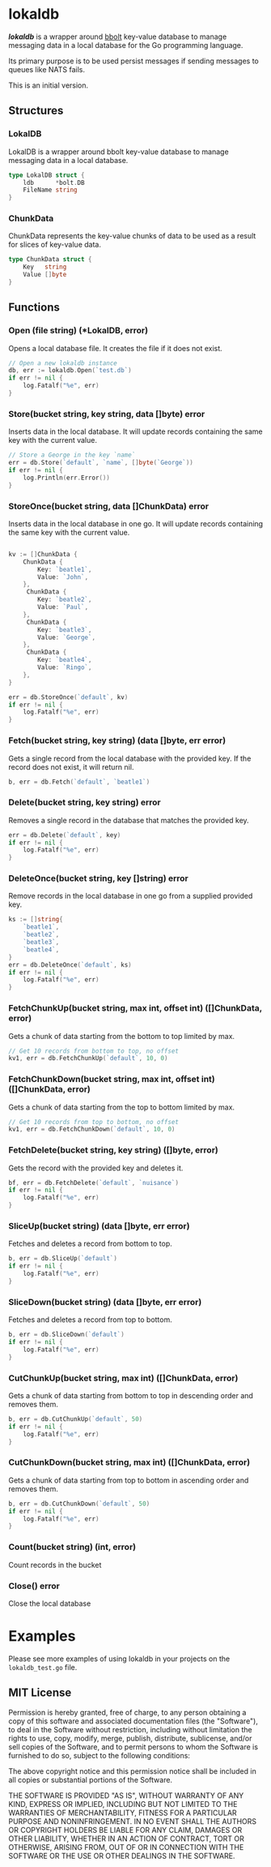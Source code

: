 # lokaldb

***lokaldb*** is a wrapper around [bbolt](http://go.etcd.io/bbolt) key-value database to manage messaging data in a local database for the Go programming language.

Its primary purpose is to be used persist messages if sending messages to queues like NATS fails.

This is an initial version.

## Structures

### LokalDB
LokalDB is a wrapper around bbolt key-value database to manage messaging data in a local database.
```go
type LokalDB struct {
    ldb      *bolt.DB
    FileName string
}
```

### ChunkData
ChunkData represents the key-value chunks of data to be used as a result for slices of key-value data.
```go
type ChunkData struct {
    Key   string
    Value []byte
}
```

## Functions


### Open (file string) (*LokalDB, error)
Opens a local database file. It creates the file if it does not exist.

```go
// Open a new lokaldb instance
db, err := lokaldb.Open(`test.db`)
if err != nil {
    log.Fatalf("%e", err)
}
```

### Store(bucket string, key string, data []byte) error
Inserts data in the local database. It will update records containing the same key with the current value.

```go
// Store a George in the key `name`
err = db.Store(`default`, `name`, []byte(`George`))
if err != nil {
    log.Println(err.Error())
}
```

### StoreOnce(bucket string, data []ChunkData) error
Inserts data in the local database in one go. It will update records containing the same key with the current value.

```go

kv := []ChunkData {
    ChunkData {
        Key: `beatle1`,
        Value: `John`,
    },
     ChunkData {
        Key: `beatle2`,
        Value: `Paul`,
    },
     ChunkData {
        Key: `beatle3`,
        Value: `George`,
    },
     ChunkData {
        Key: `beatle4`,
        Value: `Ringo`,
    },
}

err = db.StoreOnce(`default`, kv)
if err != nil {
    log.Fatalf("%e", err)
}
```

### Fetch(bucket string, key string) (data []byte, err error)
Gets a single record from the local database with the provided key. If the record does not exist, it will return nil.
```go
b, err = db.Fetch(`default`, `beatle1`)
```
### Delete(bucket string, key string) error
Removes a single record in the database that matches the provided key.
```go
err = db.Delete(`default`, key)
if err != nil {
    log.Fatalf("%e", err)
}
```
### DeleteOnce(bucket string, key []string) error
Remove records in the local database in one go from a supplied provided key.
```go
ks := []string{
    `beatle1`,
    `beatle2`,
    `beatle3`,
    `beatle4`,
}
err = db.DeleteOnce(`default`, ks)
if err != nil {
    log.Fatalf("%e", err)
}
```
### FetchChunkUp(bucket string, max int, offset int) ([]ChunkData, error)
Gets a chunk of data starting from the bottom to top limited by max.
```go
// Get 10 records from bottom to top, no offset
kv1, err = db.FetchChunkUp(`default`, 10, 0)
```
### FetchChunkDown(bucket string, max int, offset int) ([]ChunkData, error)
Gets a chunk of data starting from the top to bottom limited by max.
```go
// Get 10 records from top to bottom, no offset
kv1, err = db.FetchChunkDown(`default`, 10, 0)
```
### FetchDelete(bucket string, key string) ([]byte, error)
Gets the record with the provided key and deletes it.
```go
bf, err = db.FetchDelete(`default`, `nuisance`)
if err != nil {
    log.Fatalf("%e", err)
}
```
### SliceUp(bucket string) (data []byte, err error)
Fetches and deletes a record from bottom to top.
```go
b, err = db.SliceUp(`default`)
if err != nil {
    log.Fatalf("%e", err)
}
```

### SliceDown(bucket string) (data []byte, err error)
Fetches and deletes a record from top to bottom.
```go
b, err = db.SliceDown(`default`)
if err != nil {
    log.Fatalf("%e", err)
}
```
### CutChunkUp(bucket string, max int) ([]ChunkData, error)
Gets a chunk of data starting from bottom to top in descending order and removes them.
```go
b, err = db.CutChunkUp(`default`, 50)
if err != nil {
    log.Fatalf("%e", err)
}
```
### CutChunkDown(bucket string, max int) ([]ChunkData, error)
Gets a chunk of data starting from top to bottom in ascending order and removes them.
```go
b, err = db.CutChunkDown(`default`, 50)
if err != nil {
    log.Fatalf("%e", err)
}
```
### Count(bucket string) (int, error)
Count records in the bucket

### Close() error
Close the local database

# Examples

Please see more examples of using lokaldb in your projects on the ```lokaldb_test.go``` file.

## MIT License

Permission is hereby granted, free of charge, to any person obtaining a copy of this software and associated documentation files (the "Software"), to deal in the Software without restriction, including without limitation the rights to use, copy, modify, merge, publish, distribute, sublicense, and/or sell copies of the Software, and to permit persons to whom the Software is furnished to do so, subject to the following conditions:

The above copyright notice and this permission notice shall be included in all copies or substantial portions of the Software.

THE SOFTWARE IS PROVIDED "AS IS", WITHOUT WARRANTY OF ANY KIND, EXPRESS OR IMPLIED, INCLUDING BUT NOT LIMITED TO THE WARRANTIES OF MERCHANTABILITY, FITNESS FOR A PARTICULAR PURPOSE AND NONINFRINGEMENT. IN NO EVENT SHALL THE AUTHORS OR COPYRIGHT HOLDERS BE LIABLE FOR ANY CLAIM, DAMAGES OR OTHER LIABILITY, WHETHER IN AN ACTION OF CONTRACT, TORT OR OTHERWISE, ARISING FROM, OUT OF OR IN CONNECTION WITH THE SOFTWARE OR THE USE OR OTHER DEALINGS IN THE SOFTWARE.
